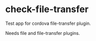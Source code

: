 check-file-transfer
===================

Test app for cordova file-transfer plugin.

Needs file and file-transfer plugins.
